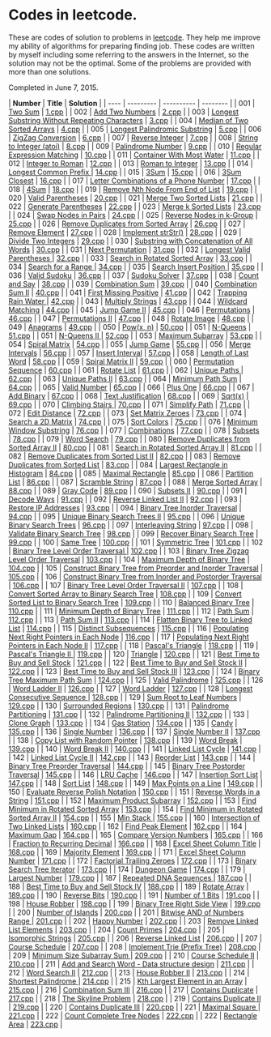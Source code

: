 Codes in leetcode.
==================
These are codes of solution to problems in [leetcode](https://www.leetcode.com).
They help me improve my ability of algorithms for preparing finding job. These codes are
written by myself including some referring to the answers in the Internet, so the solution 
may not be the optimal. Some of the problems are provided with more than one solutions.

Completed in June 7, 2015.


|	 **Number**	|	**Title**	|	**Solution**	|
|	----	|  ---------    |  ----------  |  -------- |
|	001	|	[Two Sum](https://leetcode.com/problems/two-sum/)	|	[1.cpp](https://github.com/tianmn2109/leetcode/blob/master/code_c%2B%2B/1/1.cpp)	|
|	002	|	[Add Two Numbers](https://leetcode.com/problems/add-two-numbers/)	|	[2.cpp](https://github.com/tianmn2109/leetcode/blob/master/2/2.cpp)	|
|	003	|	[Longest Substring Without Repeating Characters](https://leetcode.com/problems/longest-substring-without-repeating-characters/)	|	[3.cpp](https://github.com/tianmn2109/leetcode/blob/master/3/3.cpp)	|
|	004	|	[Median of Two Sorted Arrays](https://leetcode.com/problems/median-of-two-sorted-arrays/)	|	[4.cpp](https://github.com/tianmn2109/leetcode/commit/eaf70cdaf26f6b9770a239f6fd4fcde76e2f6714)	|
|	005	|	[Longest Palindromic Substring](https://leetcode.com/problems/longest-palindromic-substring/)	|	[5.cpp](https://github.com/tianmn2109/leetcode/blob/master/5/5.cpp)	|
|	006	|	[ZigZag Conversion](https://leetcode.com/problems/zigzag-conversion/)	|	[6.cpp](https://github.com/tianmn2109/leetcode/commit/27fd5b4d0e697e96655927b966131fff657e9ed5)	|
|	007	|	[Reverse Integer](https://leetcode.com/problems/reverse-integer/)	|	[7.cpp](https://github.com/tianmn2109/leetcode/commit/787c037c24b466738fe96c9b907396314d1996ad)	|
|	008	|	[String to Integer (atoi)](https://leetcode.com/problems/string-to-integer-atoi/)	|	[8.cpp](https://github.com/tianmn2109/leetcode/commit/5bc8bf5d7b55301aac041701cec4d5d9d62f7d89)	|
|	009	|	[Palindrome Number](https://leetcode.com/problems/palindrome-number/)	|	[9.cpp](https://github.com/tianmn2109/leetcode/blob/master/1/1.cpp)	|
|	010	|	[Regular Expression Matching](https://leetcode.com/problems/regular-expression-matching/)	|	[10.cpp](https://github.com/tianmn2109/leetcode/blob/master/1/1.cpp)	|
|	011	|	[Container With Most Water](https://leetcode.com/problems/container-with-most-water/)	|	[11.cpp](https://github.com/tianmn2109/leetcode/blob/master/1/1.cpp)	|
|	012	|	[Integer to Roman](https://leetcode.com/problems/integer-to-roman/)	|	[12.cpp](https://github.com/tianmn2109/leetcode/blob/master/1/1.cpp)	|
|	013	|	[Roman to Integer](https://leetcode.com/problems/roman-to-integer/)	|	[13.cpp](https://github.com/tianmn2109/leetcode/blob/master/1/1.cpp)	|
|	014	|	[Longest Common Prefix ](https://leetcode.com/problems/longest-common-prefix/)	|	[14.cpp](https://github.com/tianmn2109/leetcode/blob/master/1/1.cpp)	|
|	015	|	[3Sum](https://leetcode.com/problems/3sum/)	|	[15.cpp](https://github.com/tianmn2109/leetcode/blob/master/1/1.cpp)	|
|	016	|	[3Sum Closest](https://leetcode.com/problems/3sum-closest/)	|	[16.cpp](https://github.com/tianmn2109/leetcode/blob/master/1/1.cpp)	|
|	017	|	[Letter Combinations of a Phone Number](https://leetcode.com/problems/letter-combinations-of-a-phone-number/)	|	[17.cpp](https://github.com/tianmn2109/leetcode/blob/master/1/1.cpp)	|
|	018	|	[4Sum](https://leetcode.com/problems/4sum/)	|	[18.cpp](https://github.com/tianmn2109/leetcode/blob/master/1/1.cpp)	|
|	019	|	[Remove Nth Node From End of List](https://leetcode.com/problems/remove-nth-node-from-end-of-list/)	|	[19.cpp](https://github.com/tianmn2109/leetcode/blob/master/1/1.cpp)	|
|	020	|	[Valid Parentheses](https://leetcode.com/problems/valid-parentheses/)	|	[20.cpp](https://github.com/tianmn2109/leetcode/blob/master/1/1.cpp)	|
|	021	|	[Merge Two Sorted Lists](https://leetcode.com/problems/merge-two-sorted-lists/)	|	[21.cpp](https://github.com/tianmn2109/leetcode/blob/master/1/1.cpp)	|
|	022	|	[Generate Parentheses](https://leetcode.com/problems/generate-parentheses/)	|	[22.cpp](https://github.com/tianmn2109/leetcode/blob/master/1/1.cpp)	|
|	023	|	[Merge k Sorted Lists](https://leetcode.com/problems/merge-k-sorted-lists/)	|	[23.cpp](https://github.com/tianmn2109/leetcode/blob/master/1/1.cpp)	|
|	024	|	[Swap Nodes in Pairs](https://leetcode.com/problems/swap-nodes-in-pairs/)	|	[24.cpp](https://github.com/tianmn2109/leetcode/blob/master/1/1.cpp)	|
|	025	|	[Reverse Nodes in k-Group](https://leetcode.com/problems/reverse-nodes-in-k-group/)	|	[25.cpp](https://github.com/tianmn2109/leetcode/blob/master/1/1.cpp)	|
|	026	|	[Remove Duplicates from Sorted Array](https://leetcode.com/problems/remove-duplicates-from-sorted-array/)	|	[26.cpp](https://github.com/tianmn2109/leetcode/blob/master/1/1.cpp)	|
|	027	|	[Remove Element](https://leetcode.com/problems/remove-element/)	|	[27.cpp](https://github.com/tianmn2109/leetcode/blob/master/1/1.cpp)	|
|	028	|	[Implement strStr()](https://leetcode.com/problems/implement-strstr/)	|	[28.cpp](https://github.com/tianmn2109/leetcode/blob/master/1/1.cpp)	|
|	029	|	[Divide Two Integers](https://leetcode.com/problems/divide-two-integers/)	|	[29.cpp](https://github.com/tianmn2109/leetcode/blob/master/1/1.cpp)	|
|	030	|	[Substring with Concatenation of All Words](https://leetcode.com/problems/substring-with-concatenation-of-all-words/)	|	[30.cpp](https://github.com/tianmn2109/leetcode/blob/master/1/1.cpp)	|
|	031	|	[Next Permutation](https://leetcode.com/problems/next-permutation/)	|	[31.cpp](https://github.com/tianmn2109/leetcode/blob/master/1/1.cpp)	|
|	032	|	[Longest Valid Parentheses ](https://leetcode.com/problems/longest-valid-parentheses/)	|	[32.cpp](https://github.com/tianmn2109/leetcode/blob/master/1/1.cpp)	|
|	033	|	[Search in Rotated Sorted Array](https://leetcode.com/problems/search-in-rotated-sorted-array/)	|	[33.cpp](https://github.com/tianmn2109/leetcode/blob/master/1/1.cpp)	|
|	034	|	[Search for a Range ](https://leetcode.com/problems/search-for-a-range/)	|	[34.cpp](https://github.com/tianmn2109/leetcode/blob/master/1/1.cpp)	|
|	035	|	[Search Insert Position ](https://leetcode.com/problems/search-insert-position/)	|	[35.cpp](https://github.com/tianmn2109/leetcode/blob/master/1/1.cpp)	|
|	036	|	[Valid Sudoku](https://leetcode.com/problems/valid-sudoku/)	|	[36.cpp](https://github.com/tianmn2109/leetcode/blob/master/1/1.cpp)	|
|	037	|	[Sudoku Solver](https://leetcode.com/problems/sudoku-solver/)	|	[37.cpp](https://github.com/tianmn2109/leetcode/blob/master/1/1.cpp)	|
|	038	|	[Count and Say](https://leetcode.com/problems/count-and-say/)	|	[38.cpp](https://github.com/tianmn2109/leetcode/blob/master/1/1.cpp)	|
|	039	|	[Combination Sum](https://leetcode.com/problems/combination-sum/)	|	[39.cpp](https://github.com/tianmn2109/leetcode/blob/master/1/1.cpp)	|
|	040	|	[Combination Sum II](https://leetcode.com/problems/combination-sum-ii/)	|	[40.cpp](https://github.com/tianmn2109/leetcode/blob/master/1/1.cpp)	|
|	041	|	[First Missing Positive](https://leetcode.com/problems/first-missing-positive/)	|	[41.cpp](https://github.com/tianmn2109/leetcode/blob/master/1/1.cpp)	|
|	042	|	[Trapping Rain Water ](https://leetcode.com/problems/trapping-rain-water/)	|	[42.cpp](https://github.com/tianmn2109/leetcode/blob/master/1/1.cpp)	|
|	043	|	[Multiply Strings](https://leetcode.com/problems/multiply-strings/)	|	[43.cpp](https://github.com/tianmn2109/leetcode/blob/master/1/1.cpp)	|
|	044	|	[Wildcard Matching](https://leetcode.com/problems/wildcard-matching/)	|	[44.cpp](https://github.com/tianmn2109/leetcode/blob/master/1/1.cpp)	|
|	045	|	[Jump Game II](https://leetcode.com/problems/jump-game-ii/)	|	[45.cpp](https://github.com/tianmn2109/leetcode/blob/master/1/1.cpp)	|
|	046	|	[Permutations](https://leetcode.com/problems/permutations/)	|	[46.cpp](https://github.com/tianmn2109/leetcode/blob/master/1/1.cpp)	|
|	047	|	[Permutations II](https://leetcode.com/problems/permutations-ii/)	|	[47.cpp](https://github.com/tianmn2109/leetcode/blob/master/1/1.cpp)	|
|	048	|	[Rotate Image](https://leetcode.com/problems/rotate-image/)	|	[48.cpp](https://github.com/tianmn2109/leetcode/blob/master/1/1.cpp)	|
|	049	|	[Anagrams](https://leetcode.com/problems/anagrams/)	|	[49.cpp](https://github.com/tianmn2109/leetcode/blob/master/1/1.cpp)	|
|	050	|	[Pow(x, n)](https://leetcode.com/problems/powx-n/)	|	[50.cpp](https://github.com/tianmn2109/leetcode/blob/master/1/1.cpp)	|
|	051	|	[N-Queens](https://leetcode.com/problems/n-queens/)	|	[51.cpp](https://github.com/tianmn2109/leetcode/blob/master/1/1.cpp)	|
|	051	|	[N-Queens II ](	https://leetcode.com/problems/n-queens-ii/)	|	[52.cpp](https://github.com/tianmn2109/leetcode/blob/master/1/1.cpp)	|
|	053	|	[Maximum Subarray](https://leetcode.com/problems/maximum-subarray/)	|	[53.cpp](https://github.com/tianmn2109/leetcode/blob/master/1/1.cpp)	|
|	054	|	[Spiral Matrix](https://leetcode.com/problems/spiral-matrix/)	|	[54.cpp](https://github.com/tianmn2109/leetcode/blob/master/1/1.cpp)	|
|	055	|	[Jump Game](https://leetcode.com/problems/jump-game/)	|	[55.cpp](https://github.com/tianmn2109/leetcode/blob/master/1/1.cpp)	|
|	056	|	[Merge Intervals](https://leetcode.com/problems/merge-intervals/)	|	[56.cpp](https://github.com/tianmn2109/leetcode/blob/master/1/1.cpp)	|
|	057	|	[Insert Interval](https://leetcode.com/problems/insert-interval/)	|	[57.cpp](https://github.com/tianmn2109/leetcode/blob/master/1/1.cpp)	|
|	058	|	[Length of Last Word](https://leetcode.com/problems/length-of-last-word/)	|	[58.cpp](https://github.com/tianmn2109/leetcode/blob/master/1/1.cpp)	|
|	059	|	[Spiral Matrix II](https://leetcode.com/problems/spiral-matrix-ii/)	|	[59.cpp](https://github.com/tianmn2109/leetcode/blob/master/1/1.cpp)	|
|	060	|	[Permutation Sequence](https://leetcode.com/problems/permutation-sequence/)	|	[60.cpp](https://github.com/tianmn2109/leetcode/blob/master/1/1.cpp)	|
|	061	|	[Rotate List](https://leetcode.com/problems/rotate-list/)	|	[61.cpp](https://github.com/tianmn2109/leetcode/blob/master/1/1.cpp)	|
|	062	|	[Unique Paths ](https://leetcode.com/problems/unique-paths/)	|	[62.cpp](https://github.com/tianmn2109/leetcode/blob/master/1/1.cpp)	|
|	063	|	[Unique Paths II](https://leetcode.com/problems/unique-paths-ii/)	|	[63.cpp](https://github.com/tianmn2109/leetcode/blob/master/1/1.cpp)	|
|	064	|	[Minimum Path Sum](https://leetcode.com/problems/minimum-path-sum/)	|	[64.cpp](https://github.com/tianmn2109/leetcode/blob/master/1/1.cpp)	|
|	065	|	[Valid Number](https://leetcode.com/problems/valid-number/)	|	[65.cpp](https://github.com/tianmn2109/leetcode/blob/master/1/1.cpp)	|
|	066	|	[Plus One](https://leetcode.com/problems/plus-one/)	|	[66.cpp](https://github.com/tianmn2109/leetcode/blob/master/1/1.cpp)	|
|	067	|	[Add Binary](https://leetcode.com/problems/add-binary/)	|	[67.cpp](https://github.com/tianmn2109/leetcode/blob/master/1/1.cpp)	|
|	068	|	[Text Justification](https://leetcode.com/problems/text-justification/)	|	[68.cpp](https://github.com/tianmn2109/leetcode/blob/master/1/1.cpp)	|
|	069	|	[Sqrt(x)](https://leetcode.com/problems/sqrtx/)	|	[69.cpp](https://github.com/tianmn2109/leetcode/blob/master/1/1.cpp)	|
|	070	|	[Climbing Stairs ](https://leetcode.com/problems/climbing-stairs/)	|	[70.cpp](https://github.com/tianmn2109/leetcode/blob/master/1/1.cpp)	|
|	071	|	[Simplify Path](https://leetcode.com/problems/simplify-path/)	|	[71.cpp](https://github.com/tianmn2109/leetcode/blob/master/1/1.cpp)	|
|	072	|	[Edit Distance](https://leetcode.com/problems/edit-distance/)	|	[72.cpp](https://github.com/tianmn2109/leetcode/blob/master/1/1.cpp)	|
|	073	|	[Set Matrix Zeroes](https://leetcode.com/problems/set-matrix-zeroes/)	|	[73.cpp](https://github.com/tianmn2109/leetcode/blob/master/1/1.cpp)	|
|	074	|	[Search a 2D Matrix](https://leetcode.com/problems/search-a-2d-matrix/)	|	[74.cpp](https://github.com/tianmn2109/leetcode/blob/master/1/1.cpp)	|
|	075	|	[Sort Colors](https://leetcode.com/problems/sort-colors/)	|	[75.cpp](https://github.com/tianmn2109/leetcode/blob/master/1/1.cpp)	|
|	076	|	[Minimum Window Substring](https://leetcode.com/problems/minimum-window-substring/)	|	[76.cpp](https://github.com/tianmn2109/leetcode/blob/master/1/1.cpp)	|
|	077	|	[Combinations](https://leetcode.com/problems/combinations/)	|	[77.cpp](https://github.com/tianmn2109/leetcode/blob/master/1/1.cpp)	|
|	078	|	[Subsets ](https://leetcode.com/problems/subsets/)	|	[78.cpp](https://github.com/tianmn2109/leetcode/blob/master/1/1.cpp)	|
|	079	|	[Word Search](https://leetcode.com/problems/word-search/)	|	[79.cpp](https://github.com/tianmn2109/leetcode/blob/master/1/1.cpp)	|
|	080	|	[Remove Duplicates from Sorted Array II](https://leetcode.com/problems/remove-duplicates-from-sorted-array-ii/)	|	[80.cpp](https://github.com/tianmn2109/leetcode/blob/master/1/1.cpp)	|
|	081	|	[Search in Rotated Sorted Array II](https://leetcode.com/problems/search-in-rotated-sorted-array-ii/)	|	[81.cpp](https://github.com/tianmn2109/leetcode/blob/master/1/1.cpp)	|
|	082	|	[Remove Duplicates from Sorted List II](https://leetcode.com/problems/remove-duplicates-from-sorted-list-ii/)	|	[82.cpp](https://github.com/tianmn2109/leetcode/blob/master/1/1.cpp)	|
|	083	|	[Remove Duplicates from Sorted List](https://leetcode.com/problems/remove-duplicates-from-sorted-list/)	|	[83.cpp](https://github.com/tianmn2109/leetcode/blob/master/1/1.cpp)	|
|	084	|	[Largest Rectangle in Histogram](https://leetcode.com/problems/largest-rectangle-in-histogram/)	|	[84.cpp](https://github.com/tianmn2109/leetcode/blob/master/1/1.cpp)	|
|	085	|	[Maximal Rectangle](https://leetcode.com/problems/maximal-rectangle/)	|	[85.cpp](https://github.com/tianmn2109/leetcode/blob/master/1/1.cpp)	|
|	086	|	[Partition List](https://leetcode.com/problems/partition-list/)	|	[86.cpp](https://github.com/tianmn2109/leetcode/blob/master/1/1.cpp)	|
|	087	|	[Scramble String](https://leetcode.com/problems/scramble-string/)	|	[87.cpp](https://github.com/tianmn2109/leetcode/blob/master/1/1.cpp)	|
|	088	|	[Merge Sorted Array](https://leetcode.com/problems/merge-sorted-array/)	|	[88.cpp](https://github.com/tianmn2109/leetcode/blob/master/1/1.cpp)	|
|	089	|	[Gray Code](https://leetcode.com/problems/gray-code/)	|	[89.cpp](https://github.com/tianmn2109/leetcode/blob/master/1/1.cpp)	|
|	090	|	[Subsets II](https://leetcode.com/problems/subsets-ii/)	|	[90.cpp](https://github.com/tianmn2109/leetcode/blob/master/1/1.cpp)	|
|	091	|	[Decode Ways](https://leetcode.com/problems/decode-ways/)	|	[91.cpp](https://github.com/tianmn2109/leetcode/blob/master/1/1.cpp)	|
|	092	|	[Reverse Linked List II](https://leetcode.com/problems/reverse-linked-list-ii/)	|	[92.cpp](https://github.com/tianmn2109/leetcode/blob/master/1/1.cpp)	|
|	093	|	[Restore IP Addresses](https://leetcode.com/problems/restore-ip-addresses/)	|	[93.cpp](https://github.com/tianmn2109/leetcode/blob/master/1/1.cpp)	|
|	094	|	[Binary Tree Inorder Traversal](https://leetcode.com/problems/binary-tree-inorder-traversal/)	|	[94.cpp](https://github.com/tianmn2109/leetcode/blob/master/1/1.cpp)	|
|	095	|	[Unique Binary Search Trees II](https://leetcode.com/problems/unique-binary-search-trees-ii/)	|	[95.cpp](https://github.com/tianmn2109/leetcode/blob/master/1/1.cpp)	|
|	096	|	[Unique Binary Search Trees](https://leetcode.com/problems/unique-binary-search-trees/)	|	[96.cpp](https://github.com/tianmn2109/leetcode/blob/master/1/1.cpp)	|
|	097	|	[Interleaving String](https://leetcode.com/problems/interleaving-string/)	|	[97.cpp](https://github.com/tianmn2109/leetcode/blob/master/1/1.cpp)	|
|	098	|	[Validate Binary Search Tree](https://leetcode.com/problems/validate-binary-search-tree/)	|	[98.cpp](https://github.com/tianmn2109/leetcode/blob/master/1/1.cpp)	|
|	099	|	[Recover Binary Search Tree](https://leetcode.com/problems/recover-binary-search-tree/)	|	[99.cpp](https://github.com/tianmn2109/leetcode/blob/master/1/1.cpp)	|
|	100	|	[Same Tree](https://leetcode.com/problems/same-tree/)	|	[100.cpp](https://github.com/tianmn2109/leetcode/blob/master/1/1.cpp)	|
|	101	|	[Symmetric Tree](https://leetcode.com/problems/symmetric-tree/)	|	[101.cpp](https://github.com/tianmn2109/leetcode/blob/master/1/1.cpp)	|
|	102	|	[Binary Tree Level Order Traversal ](https://leetcode.com/problems/binary-tree-level-order-traversal/)	|	[102.cpp](https://github.com/tianmn2109/leetcode/blob/master/1/1.cpp)	|
|	103	|	[Binary Tree Zigzag Level Order Traversal](https://leetcode.com/problems/binary-tree-zigzag-level-order-traversal/)	|	[103.cpp](https://github.com/tianmn2109/leetcode/blob/master/1/1.cpp)	|
|	104	|	[Maximum Depth of Binary Tree](https://leetcode.com/problems/maximum-depth-of-binary-tree/)	|	[104.cpp](https://github.com/tianmn2109/leetcode/blob/master/1/1.cpp)	|
|	105	|	[Construct Binary Tree from Preorder and Inorder Traversal](https://leetcode.com/problems/construct-binary-tree-from-preorder-and-inorder-traversal/)	|	[105.cpp](https://github.com/tianmn2109/leetcode/blob/master/1/1.cpp)	|
|	106	|	[Construct Binary Tree from Inorder and Postorder Traversal ](https://leetcode.com/problems/construct-binary-tree-from-inorder-and-postorder-traversal/)	|	[106.cpp](https://github.com/tianmn2109/leetcode/blob/master/1/1.cpp)	|
|	107	|	[Binary Tree Level Order Traversal II](https://leetcode.com/problems/binary-tree-level-order-traversal-ii/)	|	[107.cpp](https://github.com/tianmn2109/leetcode/blob/master/1/1.cpp)	|
|	108	|	[Convert Sorted Array to Binary Search Tree](https://leetcode.com/problems/convert-sorted-array-to-binary-search-tree/)	|	[108.cpp](https://github.com/tianmn2109/leetcode/blob/master/1/1.cpp)	|
|	109	|	[Convert Sorted List to Binary Search Tree](https://leetcode.com/problems/convert-sorted-list-to-binary-search-tree/)	|	[109.cpp](https://github.com/tianmn2109/leetcode/blob/master/1/1.cpp)	|
|	110	|	[Balanced Binary Tree](https://leetcode.com/problems/balanced-binary-tree/)	|	[110.cpp](https://github.com/tianmn2109/leetcode/blob/master/1/1.cpp)	|
|	111	|	[Minimum Depth of Binary Tree](https://leetcode.com/problems/minimum-depth-of-binary-tree/)	|	[111.cpp](https://github.com/tianmn2109/leetcode/blob/master/1/1.cpp)	|
|	112	|	[Path Sum](https://leetcode.com/problems/path-sum/)	|	[112.cpp](https://github.com/tianmn2109/leetcode/blob/master/1/1.cpp)	|
|	113	|	[Path Sum II](https://leetcode.com/problems/path-sum-ii/)	|	[113.cpp](https://github.com/tianmn2109/leetcode/blob/master/1/1.cpp)	|
|	114	|	[Flatten Binary Tree to Linked List](https://leetcode.com/problems/flatten-binary-tree-to-linked-list/)	|	[114.cpp](https://github.com/tianmn2109/leetcode/blob/master/1/1.cpp)	|
|	115	|	[Distinct Subsequences](https://leetcode.com/problems/distinct-subsequences/)	|	[115.cpp](https://github.com/tianmn2109/leetcode/blob/master/1/1.cpp)	|
|	116	|	[Populating Next Right Pointers in Each Node](https://leetcode.com/problems/populating-next-right-pointers-in-each-node/)	|	[116.cpp](https://github.com/tianmn2109/leetcode/blob/master/1/1.cpp)	|
|	117	|	[Populating Next Right Pointers in Each Node II](https://leetcode.com/problems/populating-next-right-pointers-in-each-node-ii/)	|	[117.cpp](https://github.com/tianmn2109/leetcode/blob/master/1/1.cpp)	|
|	118	|	[Pascal's Triangle](https://leetcode.com/problems/pascals-triangle/)	|	[118.cpp](https://github.com/tianmn2109/leetcode/blob/master/1/1.cpp)	|
|	119	|	[Pascal's Triangle II ](https://leetcode.com/problems/pascals-triangle-ii/)	|	[119.cpp](https://github.com/tianmn2109/leetcode/blob/master/1/1.cpp)	|
|	120	|	[Triangle](https://leetcode.com/problems/triangle/)	|	[120.cpp](https://github.com/tianmn2109/leetcode/blob/master/1/1.cpp)	|
|	121	|	[Best Time to Buy and Sell Stock](https://leetcode.com/problems/best-time-to-buy-and-sell-stock/)	|	[121.cpp](https://github.com/tianmn2109/leetcode/blob/master/1/1.cpp)	|
|	122	|	[Best Time to Buy and Sell Stock II](https://leetcode.com/problems/best-time-to-buy-and-sell-stock-ii/)	|	[122.cpp](https://github.com/tianmn2109/leetcode/blob/master/1/1.cpp)	|
|	123	|	[Best Time to Buy and Sell Stock III](https://leetcode.com/problems/best-time-to-buy-and-sell-stock-iii/)	|	[123.cpp](https://github.com/tianmn2109/leetcode/blob/master/1/1.cpp)	|
|	124	|	[Binary Tree Maximum Path Sum](https://leetcode.com/problems/binary-tree-maximum-path-sum/)	|	[124.cpp](https://github.com/tianmn2109/leetcode/blob/master/1/1.cpp)	|
|	125	|	[Valid Palindrome](https://leetcode.com/problems/valid-palindrome/)	|	[125.cpp](https://github.com/tianmn2109/leetcode/blob/master/1/1.cpp)	|
|	126	|	[Word Ladder II](https://leetcode.com/problems/word-ladder-ii/)	|	[126.cpp](https://github.com/tianmn2109/leetcode/blob/master/1/1.cpp)	|
|	127	|	[Word Ladder](https://leetcode.com/problems/word-ladder/)	|	[127.cpp](https://github.com/tianmn2109/leetcode/blob/master/1/1.cpp)	|
|	128	|	[Longest Consecutive Sequence ](https://leetcode.com/problems/longest-consecutive-sequence/)	|	[128.cpp](https://github.com/tianmn2109/leetcode/blob/master/1/1.cpp)	|
|	129	|	[Sum Root to Leaf Numbers](https://leetcode.com/problems/sum-root-to-leaf-numbers/)	|	[129.cpp](https://github.com/tianmn2109/leetcode/blob/master/1/1.cpp)	|
|	130	|	[Surrounded Regions](https://leetcode.com/problems/surrounded-regions/)	|	[130.cpp](https://github.com/tianmn2109/leetcode/blob/master/1/1.cpp)	|
|	131	|	[Palindrome Partitioning](https://leetcode.com/problems/palindrome-partitioning/)	|	[131.cpp](https://github.com/tianmn2109/leetcode/blob/master/1/1.cpp)	|
|	132	|	[Palindrome Partitioning II](https://leetcode.com/problems/palindrome-partitioning-ii/)	|	[132.cpp]()	|
|	133	|	[Clone Graph](https://leetcode.com/problems/clone-graph/)	|	[133.cpp]()	|
|	134	|	[Gas Station](https://leetcode.com/problems/gas-station/)	|	[134.cpp]()	|
|	135	|	[Candy](https://leetcode.com/problems/candy/)	|	[135.cpp]()	|
|	136	|	[Single Number](https://leetcode.com/problems/single-number/)	|	[136.cpp]()	|
|	137	|	[Single Number II](https://leetcode.com/problems/single-number-ii/)	|	[137.cpp]()	|
|	138	|	[Copy List with Random Pointer](https://leetcode.com/problems/copy-list-with-random-pointer/)	|	[138.cpp]()	|
|	139	|	[Word Break](https://leetcode.com/problems/word-break/)	|	[139.cpp]()	|
|	140	|	[Word Break II](https://leetcode.com/problems/word-break-ii/)	|	[140.cpp]()	|
|	141	|	[Linked List Cycle](https://leetcode.com/problems/linked-list-cycle/)	|	[141.cpp]()	|
|	142	|	[Linked List Cycle II](https://leetcode.com/problems/linked-list-cycle-ii/)	|	[142.cpp]()	|
|	143	|	[Reorder List](https://leetcode.com/problems/reorder-list/)	|	[143.cpp]()	|
|	144	|	[Binary Tree Preorder Traversal](https://leetcode.com/problems/binary-tree-preorder-traversal/)	|	[144.cpp]()	|
|	145	|	[Binary Tree Postorder Traversal](https://leetcode.com/problems/binary-tree-postorder-traversal/)	|	[145.cpp]()	|
|	146	|	[LRU Cache](https://leetcode.com/problems/lru-cache/)	|	[146.cpp]()	|
|	147	|	[Insertion Sort List](https://leetcode.com/problems/insertion-sort-list/)	|	[147.cpp]()	|
|	148	|	[Sort List](https://leetcode.com/problems/sort-list/)	|	[148.cpp]()	|
|	149	|	[Max Points on a Line](https://leetcode.com/problems/max-points-on-a-line/)	|	[149.cpp]()	|
|	150	|	[Evaluate Reverse Polish Notation](https://leetcode.com/problems/evaluate-reverse-polish-notation/)	|	[150.cpp]()	|
|	151	|	[Reverse Words in a String](https://leetcode.com/problems/reverse-words-in-a-string/)	|	[151.cpp]()	|
|	152	|	[Maximum Product Subarray](https://leetcode.com/problems/maximum-product-subarray/)	|	[152.cpp]()	|
|	153	|	[Find Minimum in Rotated Sorted Array](https://leetcode.com/problems/find-minimum-in-rotated-sorted-array/)	|	[153.cpp]()	|
|	154	|	[Find Minimum in Rotated Sorted Array II](https://leetcode.com/problems/find-minimum-in-rotated-sorted-array-ii/)	|	[154.cpp]()	|
|	155	|	[Min Stack ](https://leetcode.com/problems/min-stack/)	|	[155.cpp]()	|
|	160	|	[Intersection of Two Linked Lists](https://leetcode.com/problems/intersection-of-two-linked-lists/)	|	[160.cpp]()	|
|	162	|	[Find Peak Element](https://leetcode.com/problems/find-peak-element/)	|	[162.cpp]()	|
|	164	|	[Maximum Gap](https://leetcode.com/problems/maximum-gap/)	|	[164.cpp]()	|
|	165	|	[Compare Version Numbers](https://leetcode.com/problems/compare-version-numbers/)	|	[165.cpp]()	|
|	166	|	[Fraction to Recurring Decimal](https://leetcode.com/problems/fraction-to-recurring-decimal/)	|	[166.cpp]()	|
|	168	|	[Excel Sheet Column Title](https://leetcode.com/problems/excel-sheet-column-title/)	|	[168.cpp]()	|
|	169	|	[Majority Element](https://leetcode.com/problems/majority-element/)	|	[169.cpp]()	|
|	171	|	[Excel Sheet Column Number](https://leetcode.com/problems/excel-sheet-column-number/)	|	[171.cpp]()	|
|	172	|	[Factorial Trailing Zeroes](https://leetcode.com/problems/factorial-trailing-zeroes/)	|	[172.cpp]()	|
|	173	|	[Binary Search Tree Iterator](https://leetcode.com/problems/binary-search-tree-iterator/)	|	[173.cpp]()	|
|	174	|	[Dungeon Game](https://leetcode.com/problems/dungeon-game/)	|	[174.cpp]()	|
|	179	|	[Largest Number](https://leetcode.com/problems/largest-number/)	|	[179.cpp]()	|
|	187	|	[Repeated DNA Sequences ](https://leetcode.com/problems/repeated-dna-sequences/)	|	[187.cpp]()	|
|	188	|	[Best Time to Buy and Sell Stock IV](https://leetcode.com/problems/best-time-to-buy-and-sell-stock-iv/)	|	[188.cpp]()	|
|	189	|	[Rotate Array](https://leetcode.com/problems/rotate-array/)	|	[189.cpp]()	|
|	190	|	[Reverse Bits](https://leetcode.com/problems/reverse-bits/)	|	[190.cpp]()	|
|	191	|	[Number of 1 Bits](https://leetcode.com/problems/number-of-1-bits/)	|	[191.cpp]()	|
|	198	|	[House Robber](https://leetcode.com/problems/house-robber/)	|	[198.cpp]()	|
|	199	|	[Binary Tree Right Side View](https://leetcode.com/problems/binary-tree-right-side-view/)	|	[199.cpp]()	|
|	200	|	[Number of Islands](https://leetcode.com/problems/number-of-islands/)	|	[200.cpp]()	|
|	201	|	[Bitwise AND of Numbers Range ](https://leetcode.com/problems/bitwise-and-of-numbers-range/)	|	[201.cpp]()	|
|	202	|	[Happy Number](https://leetcode.com/problems/happy-number/)	|	[202.cpp]()	|
|	203	|	[Remove Linked List Elements](https://leetcode.com/problems/remove-linked-list-elements/)	|	[203.cpp]()	|
|	204	|	[Count Primes](https://leetcode.com/problems/count-primes/)	|	[204.cpp]()	|
|	205	|	[Isomorphic Strings](https://leetcode.com/problems/isomorphic-strings/)	|	[205.cpp]()	|
|	206	|	[Reverse Linked List](https://leetcode.com/problems/reverse-linked-list/)	|	[206.cpp]()	|
|	207	|	[Course Schedule](https://leetcode.com/problems/course-schedule/)	|	[207.cpp]()	|
|	208	|	[Implement Trie (Prefix Tree)](https://leetcode.com/problems/implement-trie-prefix-tree/)	|	[208.cpp]()	|
|	209	|	[Minimum Size Subarray Sum ](https://leetcode.com/problems/minimum-size-subarray-sum/)	|	[209.cpp]()	|
|	210	|	[Course Schedule II](https://leetcode.com/problems/course-schedule-ii/)	|	[210.cpp]()	|
|	211	|	[Add and Search Word - Data structure design](https://leetcode.com/problems/add-and-search-word-data-structure-design/)	|	[211.cpp]()	|
|	212	|	[Word Search II](https://leetcode.com/problems/word-search-ii/)	|	[212.cpp]()	|
|	213	|	[House Robber II](https://leetcode.com/problems/house-robber-ii/)	|	[213.cpp]()	|
|	214	|	[Shortest Palindrome ](https://leetcode.com/problems/shortest-palindrome/)	|	[214.cpp]()	|
|	215	|	[Kth Largest Element in an Array](https://leetcode.com/problems/kth-largest-element-in-an-array/)	|	[215.cpp]()	|
|	216	|	[Combination Sum III](https://leetcode.com/problems/combination-sum-iii/)	|	[216.cpp]()	|
|	217	|	[Contains Duplicate](https://leetcode.com/problems/contains-duplicate/)	|	[217.cpp]()	|
|	218	|	[The Skyline Problem](https://leetcode.com/problems/the-skyline-problem/)	|	[218.cpp]()	|
|	219	|	[Contains Duplicate II](https://leetcode.com/problems/contains-duplicate-ii/)	|	[219.cpp]()	|
|	220	|	[Contains Duplicate III](https://leetcode.com/problems/contains-duplicate-iii/)	|	[220.cpp]()	|
|	221	|	[Maximal Square ](https://leetcode.com/problems/maximal-square/)	|	[221.cpp]()	|
|	222	|	[Count Complete Tree Nodes](https://leetcode.com/problems/count-complete-tree-nodes/)	|	[222.cpp]()	|
|	222	|	[Rectangle Area](https://leetcode.com/problems/rectangle-area/)	|	[223.cpp]()	|
